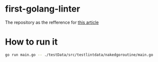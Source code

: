 # first-golang-linter
The repository as the refference for [this article](https://medium.com/@adzimzf/behind-the-scene-golang-static-analysis-e0059686351d)

# How to run it
```bash
go run main.go -- ./testData/src/testlintdata/nakedgoroutine/main.go
```
